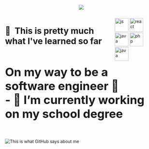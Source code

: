 <p align="center">
  <img src="https://capsule-render.vercel.app/api?text=Hey%20There!🕹️This%20is%20Brian&animation=fadeIn&type=waving&color=gradient&height=100"/>
</p>

<div style="display: flex">
<h1>🚀 &nbsp;This is pretty much what I've learned so far</h1>
<p align="left">
<img src="https://cdn.jsdelivr.net/gh/devicons/devicon/icons/javascript/javascript-original.svg" alt="js" width="45" height="45"/>
<img src="https://cdn.jsdelivr.net/gh/devicons/devicon/icons/react/react-original.svg" alt="react" width="45" height="45"/>
<img src="https://cdn.jsdelivr.net/gh/devicons/devicon/icons/nextjs/nextjs-original.svg" alt="java" width="45" height="45"/>
<img src="https://cdn.jsdelivr.net/gh/devicons/devicon/icons/php/php-original.svg" alt="php" width="45" height="45"/>
<img src="https://cdn.jsdelivr.net/gh/devicons/devicon/icons/java/java-original.svg" alt="java" width="45" height="45"/>
</p>
</div>

<strong style="font-size: 2.4rem;">
  On my way to be a software engineer 🏫<br>
  - 🔭 I’m currently working on my school degree
  <br><br>
</strong>

![This is what GitHub says about me](https://github-readme-stats.vercel.app/api?username=mbrianp05&theme=tokyonight&hide_border=true&bg_color=#00000)

